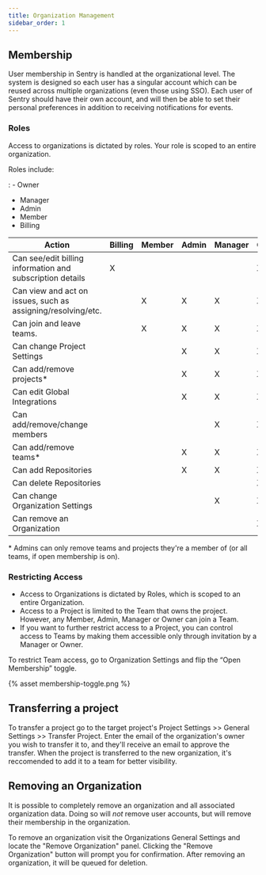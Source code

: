 ```yaml
---
title: Organization Management
sidebar_order: 1
---
```


## Membership

User membership in Sentry is handled at the organizational level. The system is
designed so each user has a singular account which can be reused across
multiple organizations (even those using SSO). Each user of Sentry should have
their own account, and will then be able to set their personal preferences
in addition to receiving notifications for events.

### Roles

Access to organizations is dictated by roles. Your role is scoped to an entire organization.

Roles include:

: -   Owner
  -   Manager
  -   Admin
  -   Member
  -   Billing

| Action | Billing | Member | Admin | Manager | Owner |
| --- | --- | --- | --- | --- | --- |
| Can see/edit billing information and subscription details | X |   |   |   | X |
| Can view and act on issues, such as assigning/resolving/etc. |   | X | X | X | X |
| Can join and leave teams. |   | X | X | X | X |
| Can change Project Settings |   |   | X | X | X |
| Can add/remove projects* |   |   | X | X | X |
| Can edit Global Integrations |   |   | X | X | X |
| Can add/remove/change members |   |   |   | X | X |
| Can add/remove teams* |   |   | X | X | X |
| Can add Repositories |   |   | X | X | X |
| Can delete Repositories |   |   |   |   | X |
| Can change Organization Settings |   |   |   | X | X |
| Can remove an Organization |   |   |   |   | X |

\* Admins can only remove teams and projects they're a member of (or all teams, if open membership is on).

### Restricting Access

-   Access to Organizations is dictated by Roles, which is scoped to an entire Organization.
-   Access to a Project is limited to the Team that owns the project. However, any Member, Admin, Manager or Owner can join a Team.
-   If you want to further restrict access to a Project, you can control access to Teams by making them accessible only through invitation by a Manager or Owner.

To restrict Team access, go to Organization Settings and flip the “Open Membership” toggle.

{% asset membership-toggle.png %}

## Transferring a project

To transfer a project go to the target project's Project Settings >> General
Settings >> Transfer Project. Enter the email of the organization's owner you
wish to transfer it to, and they'll receive an email to approve the transfer.
When the project is transferred to the new organization, it's reccomended to
add it to a team for better visibility.

## Removing an Organization

It is possible to completely remove an organization and all associated
organization data. Doing so will *not* remove user accounts, but will remove
their membership in the organization.

To remove an organization visit the Organizations General Settings and locate
the "Remove Organization" panel. Clicking the "Remove Organization" button will
prompt you for confirmation. After removing an organization, it will be queued
for deletion.
